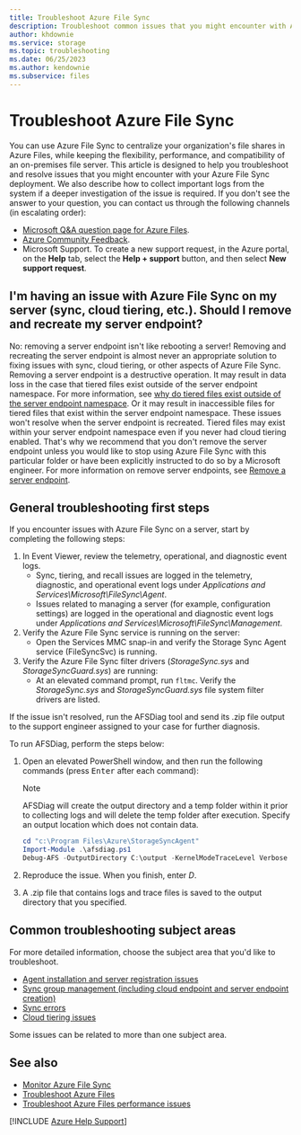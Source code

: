 ```yaml
---
title: Troubleshoot Azure File Sync
description: Troubleshoot common issues that you might encounter with Azure File Sync, which you can use to transform Windows Server into a quick cache of your Azure file share.
author: khdownie
ms.service: storage
ms.topic: troubleshooting
ms.date: 06/25/2023
ms.author: kendownie
ms.subservice: files 
---
```

# Troubleshoot Azure File Sync

You can use Azure File Sync to centralize your organization's file shares in Azure Files, while keeping the flexibility, performance, and compatibility of an on-premises file server. This article is designed to help you troubleshoot and resolve issues that you might encounter with your Azure File Sync deployment. We also describe how to collect important logs from the system if a deeper investigation of the issue is required. If you don't see the answer to your question, you can contact us through the following channels (in escalating order):

- [Microsoft Q&A question page for Azure Files](/answers/products/azure?product=storage).
- [Azure Community Feedback](https://feedback.azure.com/d365community/forum/a8bb4a47-3525-ec11-b6e6-000d3a4f0f84?c=c860fa6b-3525-ec11-b6e6-000d3a4f0f84).
- Microsoft Support. To create a new support request, in the Azure portal, on the **Help** tab, select the **Help + support** button, and then select **New support request**.

## I'm having an issue with Azure File Sync on my server (sync, cloud tiering, etc.). Should I remove and recreate my server endpoint?

No: removing a server endpoint isn't like rebooting a server! Removing and recreating the server endpoint is almost never an appropriate solution to fixing issues with sync, cloud tiering, or other aspects of Azure File Sync. Removing a server endpoint is a destructive operation. It may result in data loss in the case that tiered files exist outside of the server endpoint namespace. For more information, see [why do tiered files exist outside of the server endpoint namespace](/azure/storage/files/storage-files-faq#afs-tiered-files-out-of-endpoint). Or it may result in inaccessible files for tiered files that exist within the server endpoint namespace. These issues won't resolve when the server endpoint is recreated. Tiered files may exist within your server endpoint namespace even if you never had cloud tiering enabled. That's why we recommend that you don't remove the server endpoint unless you would like to stop using Azure File Sync with this particular folder or have been explicitly instructed to do so by a Microsoft engineer. For more information on remove server endpoints, see [Remove a server endpoint](/azure/storage/file-sync/file-sync-server-endpoint-delete).

## General troubleshooting first steps

If you encounter issues with Azure File Sync on a server, start by completing the following steps:

1. In Event Viewer, review the telemetry, operational, and diagnostic event logs.
    - Sync, tiering, and recall issues are logged in the telemetry, diagnostic, and operational event logs under *Applications and Services\Microsoft\FileSync\Agent*.
    - Issues related to managing a server (for example, configuration settings) are logged in the operational and diagnostic event logs under *Applications and Services\Microsoft\FileSync\Management*.
2. Verify the Azure File Sync service is running on the server:
    - Open the Services MMC snap-in and verify the Storage Sync Agent service (FileSyncSvc) is running.
3. Verify the Azure File Sync filter drivers (*StorageSync.sys* and *StorageSyncGuard.sys*) are running:
    - At an elevated command prompt, run `fltmc`. Verify the *StorageSync.sys* and *StorageSyncGuard.sys* file system filter drivers are listed.

If the issue isn't resolved, run the AFSDiag tool and send its .zip file output to the support engineer assigned to your case for further diagnosis.

To run AFSDiag, perform the steps below:

1. Open an elevated PowerShell window, and then run the following commands (press <kbd>Enter</kbd> after each command):

    > [!NOTE]
    > AFSDiag will create the output directory and a temp folder within it prior to collecting logs and will delete the temp folder after execution. Specify an output location which does not contain data.

    ```powershell
    cd "c:\Program Files\Azure\StorageSyncAgent"
    Import-Module .\afsdiag.ps1
    Debug-AFS -OutputDirectory C:\output -KernelModeTraceLevel Verbose -UserModeTraceLevel Verbose
    ```

2. Reproduce the issue. When you finish, enter *D*.
3. A .zip file that contains logs and trace files is saved to the output directory that you specified.

## Common troubleshooting subject areas

For more detailed information, choose the subject area that you'd like to troubleshoot.

- [Agent installation and server registration issues](file-sync-troubleshoot-installation.md)
- [Sync group management (including cloud endpoint and server endpoint creation)](file-sync-troubleshoot-sync-group-management.md)
- [Sync errors](file-sync-troubleshoot-sync-errors.md)
- [Cloud tiering issues](file-sync-troubleshoot-cloud-tiering.md)

Some issues can be related to more than one subject area.

## See also

- [Monitor Azure File Sync](/azure/storage/file-sync/file-sync-monitoring)
- [Troubleshoot Azure Files](files-troubleshoot.md)
- [Troubleshoot Azure Files performance issues](files-troubleshoot-performance.md)

[!INCLUDE [Azure Help Support](../../includes/azure-help-support.md)]
